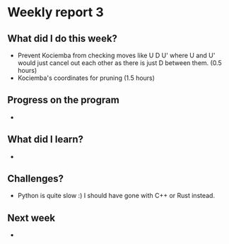 # Weekly report 3  

## What did I do this week?  
- Prevent Kociemba from checking moves like U D U' where U and U' would just
  cancel out each other as there is just D between them. (0.5 hours)  
- Kociemba's coordinates for pruning (1.5 hours)  

## Progress on the program  
- 

## What did I learn?  
- 

## Challenges?  
- Python is quite slow :) I should have gone with C++ or Rust instead.  

## Next week
- 
